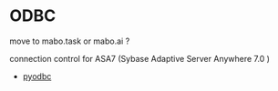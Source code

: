 


# ODBC

move to mabo.task or mabo.ai ?

connection control for ASA7 (Sybase Adaptive Server Anywhere 7.0 )

- [pyodbc](https://code.google.com/p/pyodbc/)




